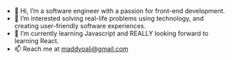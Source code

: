 - 👋 Hi, I’m a software engineer with a passion for front-end development.
- 👀 I’m interested solving real-life problems using technology, and creating user-friendly software experiences.
- 🌱 I’m currently learning Javascript and REALLY looking forward to learning React.
- 📫 Reach me at maddyoali@gmail.com

<!---
maddyali/maddyali is a ✨ special ✨ repository because its `README.md` (this file) appears on your GitHub profile.
You can click the Preview link to take a look at your changes.
--->
